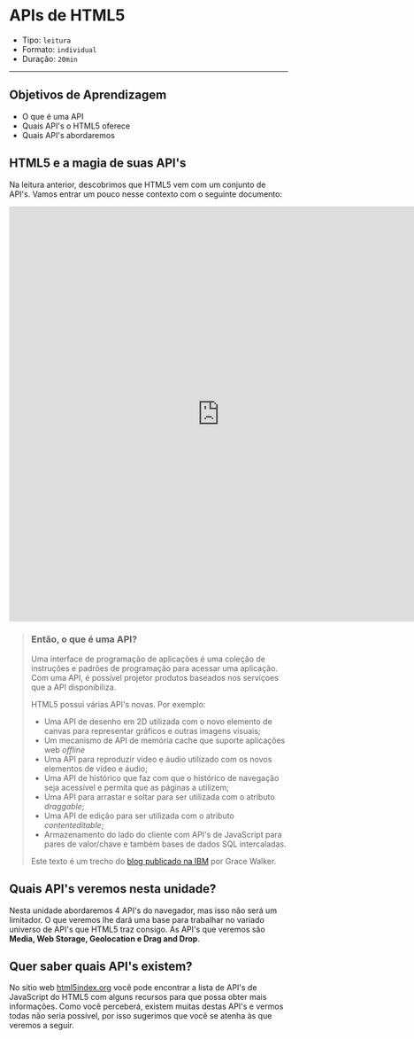 # APIs de HTML5

- Tipo: `leitura`
- Formato: `individual`
- Duração: `20min`

***

## Objetivos de Aprendizagem

- O que é uma API
- Quais API's o HTML5 oferece
- Quais API's abordaremos

## HTML5 e a magia de suas API's

Na leitura anterior, descobrimos que HTML5 vem com um conjunto de API's. Vamos entrar um pouco nesse contexto com o seguinte documento:

<iframe src="https://docs.google.com/presentation/d/e/2PACX-1vTVOkfyF6VYPu9b3p667Sorg5KW9xbC2KO_-dL04fXm5XlIzp6jgduLzZgnBDU5QqDQp3UQTkuOCi-_/embed?start=false&loop=false&delayms=3000" frameborder="0" width="760" height="749" allowfullscreen="true" mozallowfullscreen="true" webkitallowfullscreen="true"></iframe>

> ### Então, o que é uma API?
>
> Uma interface de programação de aplicações é uma coleção de instruções e padrões de programação para acessar uma aplicação. Com uma API, é possível projetor produtos baseados nos serviçoes que a API disponibiliza.
>
> HTML5 possui várias API's novas. Por exemplo:
>
> - Uma API de desenho em 2D utilizada com o novo elemento de canvas para representar gráficos e outras imagens visuais;
> - Um mecanismo de API de memória cache que suporte aplicações web _offline_
> - Uma API para reproduzir vídeo e áudio utilizado com os novos elementos de vídeo e áudio;
> - Uma API de histórico que faz com que o histórico de navegação seja acessível e permita que as páginas a utilizem;
> - Uma API para arrastar e soltar para ser utilizada com o atributo _draggable_;
> - Uma API de edição para ser utilizada com o atributo _contenteditable_;
> - Armazenamento do lado do cliente com API's de JavaScript para pares de valor/chave e também bases de dados SQL intercaladas.
>
> Este texto é um trecho do [blog publicado na IBM](https://www.ibm.com/developerworks/ssa/web/library/wa-html5fundamentals3/index.html) por Grace Walker.

## Quais API's veremos nesta unidade?

Nesta unidade abordaremos 4 API's do navegador, mas isso não será um limitador. O que veremos lhe dará uma base para trabalhar no variado universo de API's que HTML5 traz consigo. As API's que veremos são **Media, Web Storage, Geolocation e Drag and Drop**.

## Quer saber quais API's existem?

No sítio web [html5index.org](http://html5index.org/) você pode encontrar a lista de API's de JavaScript do HTML5 com alguns recursos para que possa obter mais informações. Como você perceberá, existem muitas destas API's e vermos todas não seria possível, por isso sugerimos que você se atenha às que veremos a seguir.